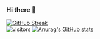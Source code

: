 ### Hi there 👋

<!--
**bijoysijo/bijoysijo** is a ✨ _special_ ✨ repository because its `README.md` (this file) appears on your GitHub profile.

Here are some ideas to get you started:

- 🔭 I’m currently working on ...
- 🌱 I’m currently learning ...
- 👯 I’m looking to collaborate on ...
- 🤔 I’m looking for help with ...
- 💬 Ask me about ...
- 📫 How to reach me: ...
- 😄 Pronouns: ...
- ⚡ Fun fact: ...
-->
[![GitHub Streak](https://github-readme-streak-stats.herokuapp.com/?user=bijoysijo&theme=dark)](https://git.io/streak-stats)\
![visitors](https://visitor-badge.laobi.icu/badge?page_id=bijoysijo.bijoysijo)
[![Anurag's GitHub stats](https://github-readme-stats.vercel.app/api?username=bijoysijo)](https://github.com/anuraghazra/github-readme-stats)

